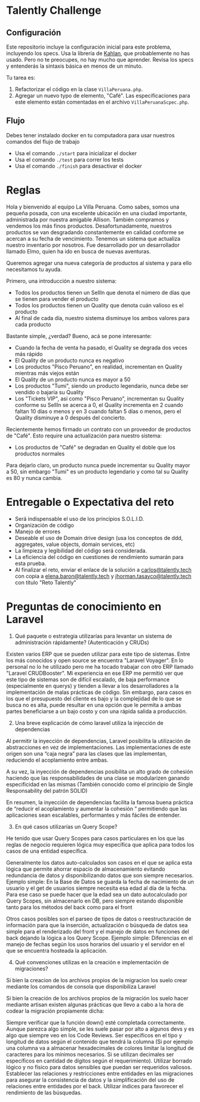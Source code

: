 # Talently Challenge

## Configuración

Este repositorio incluye la configuración inicial para este problema, incluyendo los specs. Usa la librería de [Kahlan](http://kahlan.readthedocs.org/en/latest/), que probablemente no has usado. Pero no te preocupes, no hay mucho que aprender. Revisa los specs y entenderás la sintaxis básica en menos de un minuto.

Tu tarea es:

1. Refactorizar el código en la clase `VillaPeruana.php`.
2. Agregar un nuevo typo de elemento, "Café". Las especificaciones para este elemento están comentadas en el archivo `VillaPeruanaScpec.php`.

## Flujo

Debes tener instalado docker en tu computadora para usar nuestros comandos del flujo de trabajo

- Usa el comando `./start` para inicializar el docker
- Usa el comando `./test` para correr los tests
- Usa el comando `./finish` para desactivar el docker

# Reglas

Hola y bienvenido al equipo La Villa Peruana. Como sabes, somos una pequeña posada, con una excelente ubicación en una ciudad importante, administrada por nuestra amigable Allison. También compramos y vendemos los más finos productos. Desafortunadamente, nuestros productos se van desgradando constantemente en calidad conforme se acercan a su fecha de vencimiento. Tenemos un sistema que actualiza nuestro inventario por nosotros. Fue desarrollado por un desarrollador llamado Elmo, quien ha ido en busca de nuevas aventuras.

Queremos agregar una nueva categoría de productos al sistema y para ello necesitamos tu ayuda.

Primero, una introducción a nuestro sistema:

- Todos los productos tienen un SellIn que denota el número de días que se tienen para vender el producto
- Todos los productos tienen un Quality que denota cuán valioso es el producto
- Al final de cada día, nuestro sistema disminuye los ambos valores para cada producto

Bastante simple, ¿verdad? Bueno, acá se pone interesante:

- Cuando la fecha de venta ha pasado, el Quality se degrada dos veces más rápido
- El Quality de un producto nunca es negativo
- Los productos "Pisco Peruano", en realidad, incrementan en Quality mientras más viejos están
- El Quality de un producto nunca es mayor a 50
- Los productos "Tumi", siendo un producto legendario, nunca debe ser vendido o bajaría su Quality
- Los "Tickets VIP", así como "Pisco Peruano", incrementan su Quality conforme su SellIn se acerca a 0, el Quality incrementa en 2 cuando faltan 10 días o menos y en 3 cuando faltan 5 días o menos, pero el Quality disminuye a 0 después del concierto.

Recientemente hemos firmado un contrato con un proveedor de productos de "Café". Esto require una actualización para nuestro sistema:

- Los productos de "Café" se degradan en Quality el doble que los productos normales

Para dejarlo claro, un producto nunca puede incrementar su Quality mayor a 50, sin embargo "Tumi" es un producto legendario y como tal su Quality es 80 y nunca cambia.

# Entregable o Expectativa del reto
- Será indispensable el uso de los principios S.O.L.I.D.
- Organización de código
- Manejo de errores
- Deseable el uso de Domain drive design (usa los conceptos de ddd, aggregates, value objects, domain services, etc)
- La limpieza y legibilidad del código será considerada.
- La eficiencia del código en cuestiones de rendimiento sumarán para esta prueba.
- Al finalizar el reto, enviar el enlace de la solución a carlos@talently.tech con copia a elena.baron@talently.tech y jhorman.tasayco@talently.tech con título "Reto Talently"

# Preguntas de conocimiento en Laravel

1. Qué paquete o estrategia utilizarías para levantar un sistema de administración rápidamente? (Autenticación y CRUDs)

Existen varios ERP que se pueden utilizar para este tipo de sistemas. Entre los más conocidos y open source se encuentra "Laravel Voyager". 
En lo personal no lo he utilizado pero me ha tocado trabajar con otro ERP llamado "Laravel CRUDBooster". Mi experiencia en ese ERP me permitió ver que este tipo de sistemas son de difícil escalado, de baja performance (especialmente en querys) y tienden a llevar a los desarrolladores a la implementación de malas prácticas de código.
Sin embargo, para casos en los que el presupuesto del cliente es bajo y la complejidad de lo que se busca no es alta, puede resultar en una opción que le permita a ambas partes beneficiarse a un bajo costo y con una rápida salida a producción. 


2. Una breve explicación de cómo laravel utiliza la injección de dependencias

Al permitir la inyección de dependencias, Laravel posibilita la utilización de abstracciones en vez de implementaciones. Las implementaciones de este origen son una “caja negra” para las clases que las implementan, reduciendo el acoplamiento entre ambas.
 
A su vez, la inyección de dependencias posibilita un alto grado de cohesión haciendo que las responsabilidades de una clase se modularizen ganando especificidad en las mismas (También conocido como el principio de Single Responsability del patrón SOLID) 

En resumen, la inyección de dependencias facilita la famosa buena práctica de “reducir el acoplamiento y aumentar la cohesión ” permitiendo que las aplicaciones sean escalables, performantes y más fáciles de entender. 



3. En qué casos utilizarías un Query Scope?

He tenido que usar Query Scopes para casos particulares en los que las reglas de negocio requieren lógica muy específica que aplica para todos los casos de una entidad específica. 

Generalmente los datos auto-calculados son casos en el que se aplica esta lógica que permite ahorrar espacio de almacenamiento evitando redundancia de datos y disponibilizando datos que son siempre necesarios. 
Ejemplo simple: En la Base de Datos se guarda la fecha de nacimiento de un usuario y el get de usuarios siempre necesita esa edad al día de la fecha. Para ese caso se puede hacer que la edad sea un dato autocalculado por Query Scopes, sin almacenarlo en DB,  pero siempre estando disponible tanto para los métodos del back como para el front  

Otros casos posibles son el parseo de tipos de datos o reestructuración de información para que la inserción, actualización o búsqueda de datos sea simple para el renderizado del front y el manejo de datos en funciones del back dejando la lógica a los Query Scope. 
Ejemplo simple: Diferencias en el manejo de fechas según los usos horarios del usuario y el servidor en el que se encuentra hosteada la aplicación.


4. Qué convenciones utilizas en la creación e implementación de migraciones?

Si bien la creacion de los archivos propios de la migracion los suelo crear mediante los comandos de consola que disponibiliza Laravel 

Si bien la creación de los archivos propios de la migración los suelo hacer mediante artisan existen algunas prácticas que llevo a cabo a la hora de codear la migración propiamente dicha:

Siempre verificar que la función down() esté completada correctamente. Aunque parezca algo simple, se les suele pasar por alto a algunos devs y es algo que siempre veo en los Code Reviews. 
Ser específicos en el tipo y longitud de datos según el contenido que tendrá la columna (Si por ejemplo una columna va a almacenar hexadecimales de colores limitar la longitud de caracteres para los mínimos necesarios. Si se utilizan decimales ser específicos en cantidad de dígitos según el requerimiento). 
Utilizar borrado lógico y no físico para datos sensibles que puedan ser requeridos valiosos. 
Establecer las relaciones y restricciones entre entidades en las migraciones para asegurar la consistencia de datos y la simplificación del uso de relaciones entre entidades por el back.
Utilizar índices para favorecer el rendimiento de las búsquedas. 

